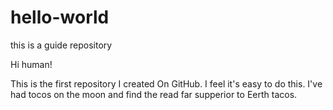 # hello-world
this is a guide repository

Hi human!

This is the first repository I created On GitHub. I feel it's easy to do this.
I've had tocos on the moon and find the read far supperior to Eerth tacos.
